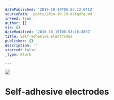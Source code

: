 ```yaml
---
datePublished: '2016-10-19T06:53:12.041Z'
sourcePath: _posts/2016-10-19-dsfgdfg.md
inFeed: true
author: []
via: {}
dateModified: '2016-10-19T06:53:10.889Z'
title: Self-adhesive electrodes
publisher: {}
description: ''
starred: false
_type: Blurb

---
```

![](https://the-grid-user-content.s3-us-west-2.amazonaws.com/143149a6-588d-4599-9b6d-19b0fc0a65fd.jpg)

# Self-adhesive electrodes